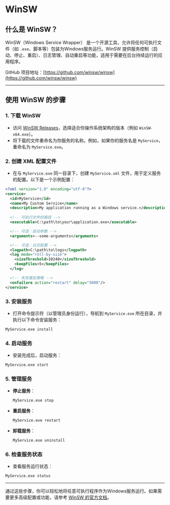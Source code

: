 # WinSW

## 什么是 WinSW？

WinSW（Windows Service Wrapper） 是一个开源工具，允许将任何可执行文件（如 `.exe`、脚本等）包装为Windows服务运行。WinSW 提供服务控制（启动、停止、重启）、日志管理、自动重启等功能，适用于需要在后台持续运行的应用程序。

GitHub 项目地址：[https://github.com/winsw/winsw](https://github.com/winsw/winsw)

---

## 使用 WinSW 的步骤

### 1. **下载 WinSW**
- 访问 [WinSW Releases](https://github.com/winsw/winsw/releases)，选择适合你操作系统架构的版本（例如 `WinSW-x64.exe`）。
- 将下载的文件重命名为你服务的名称。例如，如果你的服务名是 `MyService`，重命名为 `MyService.exe`。

### 2. **创建 XML 配置文件**
- 在与 `MyService.exe` 同一目录下，创建 `MyService.xml` 文件，用于定义服务的配置。以下是一个示例配置：

```xml
<?xml version="1.0" encoding="utf-8"?>
<service>
  <id>MyService</id>
  <name>My Custom Service</name>
  <description>My application running as a Windows service.</description>
  
  <!-- 可执行文件的路径 -->
  <executable>C:\path\to\your\application.exe</executable>

  <!-- 可选：启动参数 -->
  <arguments>--some-arguments</arguments>

  <!-- 可选：日志配置 -->
  <logpath>C:\path\to\logs</logpath>
  <log mode="roll-by-size">
    <sizeThreshold>10240</sizeThreshold>
    <keepFiles>5</keepFiles>
  </log>

  <!-- 失败重启策略 -->
  <onfailure action="restart" delay="5000"/>
</service>
```

### 3. **安装服务**
- 打开命令提示符（以管理员身份运行），导航到 `MyService.exe` 所在目录，并执行以下命令安装服务：

```cmd
MyService.exe install
```

### 4. **启动服务**
- 安装完成后，启动服务：

```cmd
MyService.exe start
```

### 5. **管理服务**
- **停止服务**：
  ```cmd
  MyService.exe stop
  ```
- **重启服务**：
  ```cmd
  MyService.exe restart
  ```
- **卸载服务**：
  ```cmd
  MyService.exe uninstall
  ```

### 6. **检查服务状态**
- 查看服务运行状态：

```cmd
MyService.exe status
```

---

通过这些步骤，你可以轻松地将任意可执行程序作为Windows服务运行。如果需要更多高级配置或功能，请参考 [WinSW 的官方文档](https://github.com/winsw/winsw)。
